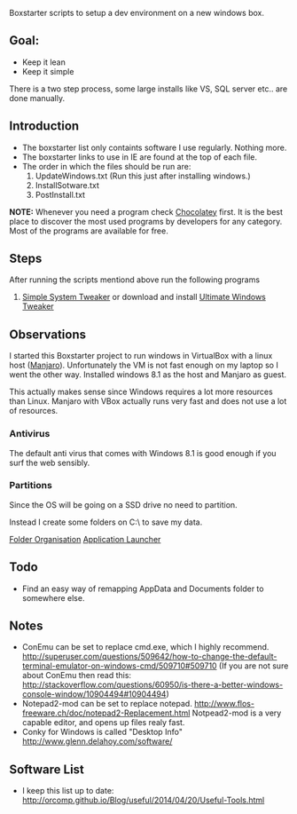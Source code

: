Boxstarter scripts to setup a dev environment on a new windows box.

## Goal:

- Keep it lean
- Keep it simple

There is a two step process, some large installs like VS, SQL server etc.. are done manually.


## Introduction

- The boxstarter list only containts software I use regularly. Nothing more.
- The boxstarter links to use in IE are found at the top of each file.
- The order in which the files should be run are:
    1. UpdateWindows.txt (Run this just after installing windows.)
    1. InstallSotware.txt
    1. PostInstall.txt
    
**NOTE:** Whenever you need a program check [Chocolatey](http://chocolatey.org/) first. It is the best place to discover the most used programs by developers for any category.
Most of the programs are available for free.
    
## Steps

After running the scripts mentiond above run the following programs

1. [Simple System Tweaker](http://www.tweaking.com/content/page/simple_system_tweaker.html) or download and install [Ultimate Windows Tweaker](http://www.thewindowsclub.com/ultimate-windows-tweaker-3-windows-8)

    
## Observations

I started this Boxstarter project to run windows in VirtualBox with a linux host ([Manjaro](http://manjaro.org/)).
Unfortunately the VM is not fast enough on my laptop so I went the other way. Installed windows 8.1 as the host and Manjaro as guest.

This actually makes sense since Windows requires a lot more resources than Linux. Manjaro with VBox actually runs very fast and does not use a lot of resources.


### Antivirus

The default anti virus that comes with Windows 8.1 is good enough if you surf the web sensibly.


### Partitions

Since the OS will be going on a SSD drive no need to partition.

Instead I create some folders on C:\ to save my data.

[Folder Organisation](http://www.howtogeek.com/howto/15677/zen-and-the-art-of-file-and-folder-organization/)
[Application Launcher](http://www.howtogeek.com/howto/11166/use-quick-launch-as-a-super-powered-application-launcher/)

## Todo

- Find an easy way of remapping AppData and Documents folder to somewhere else.

## Notes

- ConEmu can be set to replace cmd.exe, which I highly recommend. http://superuser.com/questions/509642/how-to-change-the-default-terminal-emulator-on-windows-cmd/509710#509710
  (If you are not sure about ConEmu then read this: http://stackoverflow.com/questions/60950/is-there-a-better-windows-console-window/10904494#10904494)
- Notepad2-mod can be set to replace notepad. http://www.flos-freeware.ch/doc/notepad2-Replacement.html
  Notpead2-mod is a very capable editor, and opens up files realy fast.
- Conky for Windows is called "Desktop Info" http://www.glenn.delahoy.com/software/


## Software List

  - I keep this list up to date: http://orcomp.github.io/Blog/useful/2014/04/20/Useful-Tools.html